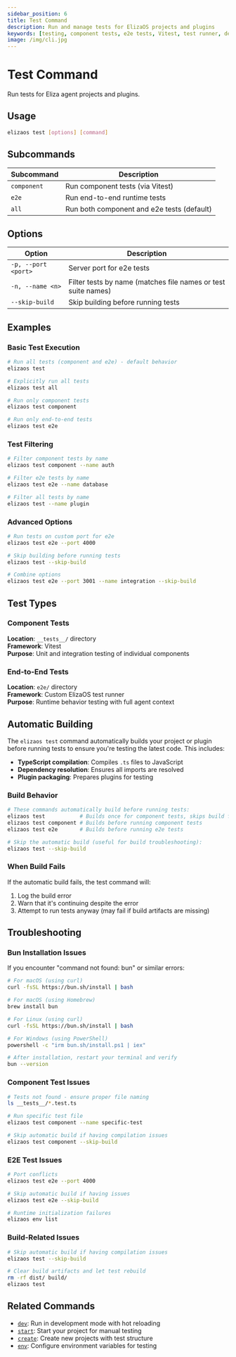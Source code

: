 ```yaml
---
sidebar_position: 6
title: Test Command
description: Run and manage tests for ElizaOS projects and plugins
keywords: [testing, component tests, e2e tests, Vitest, test runner, development]
image: /img/cli.jpg
---
```


# Test Command

Run tests for Eliza agent projects and plugins.

## Usage

```bash
elizaos test [options] [command]
```

## Subcommands

| Subcommand  | Description                                |
| ----------- | ------------------------------------------ |
| `component` | Run component tests (via Vitest)           |
| `e2e`       | Run end-to-end runtime tests               |
| `all`       | Run both component and e2e tests (default) |

## Options

| Option              | Description                                                   |
| ------------------- | ------------------------------------------------------------- |
| `-p, --port <port>` | Server port for e2e tests                                     |
| `-n, --name <n>`    | Filter tests by name (matches file names or test suite names) |
| `--skip-build`      | Skip building before running tests                            |

## Examples

### Basic Test Execution

```bash
# Run all tests (component and e2e) - default behavior
elizaos test

# Explicitly run all tests
elizaos test all

# Run only component tests
elizaos test component

# Run only end-to-end tests
elizaos test e2e
```

### Test Filtering

```bash
# Filter component tests by name
elizaos test component --name auth

# Filter e2e tests by name
elizaos test e2e --name database

# Filter all tests by name
elizaos test --name plugin
```

### Advanced Options

```bash
# Run tests on custom port for e2e
elizaos test e2e --port 4000

# Skip building before running tests
elizaos test --skip-build

# Combine options
elizaos test e2e --port 3001 --name integration --skip-build
```

## Test Types

### Component Tests

**Location**: `__tests__/` directory  
**Framework**: Vitest  
**Purpose**: Unit and integration testing of individual components

### End-to-End Tests

**Location**: `e2e/` directory  
**Framework**: Custom ElizaOS test runner  
**Purpose**: Runtime behavior testing with full agent context

## Automatic Building

The `elizaos test` command automatically builds your project or plugin before running tests to ensure you're testing the latest code. This includes:

- **TypeScript compilation**: Compiles `.ts` files to JavaScript
- **Dependency resolution**: Ensures all imports are resolved
- **Plugin packaging**: Prepares plugins for testing

### Build Behavior

```bash
# These commands automatically build before running tests:
elizaos test           # Builds once for component tests, skips build for e2e
elizaos test component # Builds before running component tests
elizaos test e2e       # Builds before running e2e tests

# Skip the automatic build (useful for build troubleshooting):
elizaos test --skip-build
```

### When Build Fails

If the automatic build fails, the test command will:

1. Log the build error
2. Warn that it's continuing despite the error
3. Attempt to run tests anyway (may fail if build artifacts are missing)

## Troubleshooting

### Bun Installation Issues

If you encounter "command not found: bun" or similar errors:

```bash
# For macOS (using curl)
curl -fsSL https://bun.sh/install | bash

# For macOS (using Homebrew)
brew install bun

# For Linux (using curl)
curl -fsSL https://bun.sh/install | bash

# For Windows (using PowerShell)
powershell -c "irm bun.sh/install.ps1 | iex"

# After installation, restart your terminal and verify
bun --version
```

### Component Test Issues

```bash
# Tests not found - ensure proper file naming
ls __tests__/*.test.ts

# Run specific test file
elizaos test component --name specific-test

# Skip automatic build if having compilation issues
elizaos test component --skip-build
```

### E2E Test Issues

```bash
# Port conflicts
elizaos test e2e --port 4000

# Skip automatic build if having issues
elizaos test e2e --skip-build

# Runtime initialization failures
elizaos env list
```

### Build-Related Issues

```bash
# Skip automatic build if having compilation issues
elizaos test --skip-build

# Clear build artifacts and let test rebuild
rm -rf dist/ build/
elizaos test
```

## Related Commands

- [`dev`](./dev.md): Run in development mode with hot reloading
- [`start`](./start.md): Start your project for manual testing
- [`create`](./create.md): Create new projects with test structure
- [`env`](./env.md): Configure environment variables for testing
